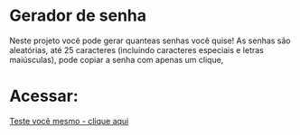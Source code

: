 # Gerador de senha
Neste projeto você pode gerar quanteas senhas você quise! As senhas são aleatórias, até 25 caracteres (incluindo caracteres especiais e letras maiúsculas), pode copiar a senha com apenas um clique,
# Acessar:
[Teste você mesmo - clique aqui](https://saramarquesamo.github.io/Gerador-de-senha/)
